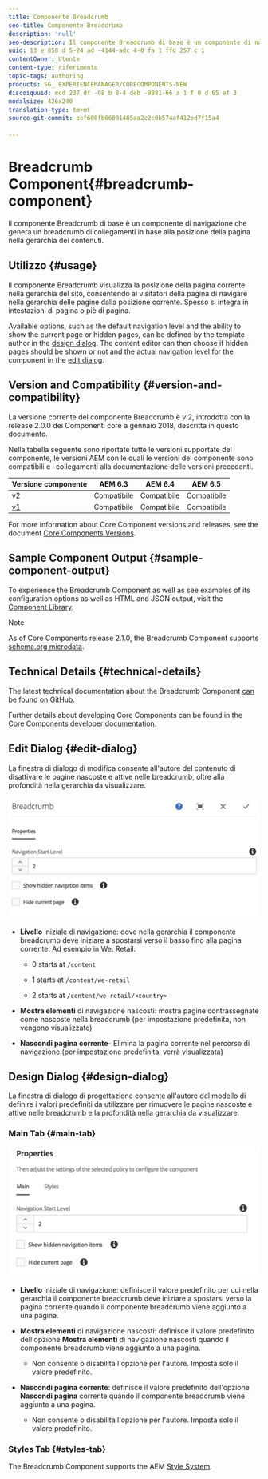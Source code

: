 ```yaml
---
title: Componente Breadcrumb
seo-title: Componente Breadcrumb
description: 'null'
seo-description: Il componente Breadcrumb di base è un componente di navigazione che genera un breadcrumb di collegamenti in base alla posizione della pagina nella gerarchia dei contenuti.
uuid: 13 e 858 d 5-24 ad -4144-adc 4-0 fa 1 ffd 257 c 1
contentOwner: Utente
content-type: riferimento
topic-tags: authoring
products: SG_ EXPERIENCEMANAGER/CORECOMPONENTS-NEW
discoiquuid: ecd 237 df -08 b 8-4 deb -9881-66 a 1 f 0 d 65 ef 3
modalsize: 426x240
translation-type: tm+mt
source-git-commit: eef608fb06001485aa2c2c0b574af412ed7f15a4

---
```



# Breadcrumb Component{#breadcrumb-component}

Il componente Breadcrumb di base è un componente di navigazione che genera un breadcrumb di collegamenti in base alla posizione della pagina nella gerarchia dei contenuti.

## Utilizzo {#usage}

Il componente Breadcrumb visualizza la posizione della pagina corrente nella gerarchia del sito, consentendo ai visitatori della pagina di navigare nella gerarchia delle pagine dalla posizione corrente. Spesso si integra in intestazioni di pagina o piè di pagina.

Available options, such as the default navigation level and the ability to show the current page or hidden pages, can be defined by the template author in the [design dialog](#design-dialog). The content editor can then choose if hidden pages should be shown or not and the actual navigation level for the component in the [edit dialog](#edit-dialog).

## Version and Compatibility {#version-and-compatibility}

La versione corrente del componente Breadcrumb è v 2, introdotta con la release 2.0.0 dei Componenti core a gennaio 2018, descritta in questo documento.

Nella tabella seguente sono riportate tutte le versioni supportate del componente, le versioni AEM con le quali le versioni del componente sono compatibili e i collegamenti alla documentazione delle versioni precedenti.

| Versione componente | AEM 6.3 | AEM 6.4 | AEM 6.5 |
|--- |--- |--- |--- |
| v2 | Compatibile | Compatibile | Compatibile |
| [v1](breadcrumb-v1.md) | Compatibile | Compatibile | Compatibile |

For more information about Core Component versions and releases, see the document [Core Components Versions](versions.md).

## Sample Component Output {#sample-component-output}

To experience the Breadcrumb Component as well as see examples of its configuration options as well as HTML and JSON output, visit the [Component Library](http://opensource.adobe.com/aem-core-wcm-components/library/breadcrumb/hidden/level-1/level-2/breadcrumb.html).

>[!NOTE]
>
>As of Core Components release 2.1.0, the Breadcrumb Component supports [schema.org microdata](https://schema.org/BreadcrumbList).

## Technical Details {#technical-details}

The latest technical documentation about the Breadcrumb Component [can be found on GitHub](https://github.com/adobe/aem-core-wcm-components/blob/master/content/src/content/jcr_root/apps/core/wcm/components/breadcrumb/v2/breadcrumb).

Further details about developing Core Components can be found in the [Core Components developer documentation](developing.md).

## Edit Dialog {#edit-dialog}

La finestra di dialogo di modifica consente all&#39;autore del contenuto di disattivare le pagine nascoste e attive nelle breadcrumb, oltre alla profondità nella gerarchia da visualizzare.

![](assets/screen_shot_2018-01-12at124250.png)

* **Livello** iniziale di navigazione: dove nella gerarchia il componente breadcrumb deve iniziare a spostarsi verso il basso fino alla pagina corrente. Ad esempio in We. Retail:

   * 0 starts at `/content`

   * 1 starts at `/content/we-retail`
   * 2 starts at `/content/we-retail/<country>`

* **Mostra elementi** di navigazione nascosti: mostra pagine contrassegnate come nascoste nella breadcrumb (per impostazione predefinita, non vengono visualizzate)
* **Nascondi pagina corrente**- Elimina la pagina corrente nel percorso di navigazione (per impostazione predefinita, verrà visualizzata)

## Design Dialog {#design-dialog}

La finestra di dialogo di progettazione consente all&#39;autore del modello di definire i valori predefiniti da utilizzare per rimuovere le pagine nascoste e attive nelle breadcrumb e la profondità nella gerarchia da visualizzare.

### Main Tab {#main-tab}

![](assets/screen_shot_2018-01-12at124437.png)

* **Livello** iniziale di navigazione: definisce il valore predefinito per cui nella gerarchia il componente breadcrumb deve iniziare a spostarsi verso la pagina corrente quando il componente breadcrumb viene aggiunto a una pagina.
* **Mostra elementi** di navigazione nascosti: definisce il valore predefinito dell&#39;opzione **Mostra elementi** di navigazione nascosti quando il componente breadcrumb viene aggiunto a una pagina.

   * Non consente o disabilita l&#39;opzione per l&#39;autore. Imposta solo il valore predefinito.

* **Nascondi pagina corrente**: definisce il valore predefinito dell&#39;opzione **Nascondi pagina** corrente quando il componente breadcrumb viene aggiunto a una pagina.

   * Non consente o disabilita l&#39;opzione per l&#39;autore. Imposta solo il valore predefinito.

### Styles Tab {#styles-tab}

The Breadcrumb Component supports the AEM [Style System](authoring.md#component-styling).
